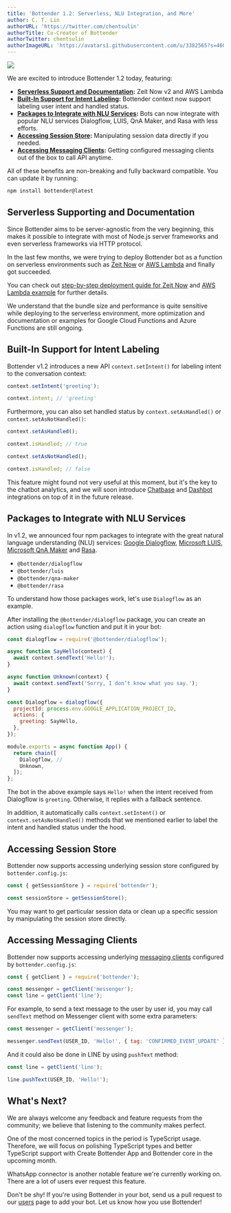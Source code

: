 ```yaml
---
title: 'Bottender 1.2: Serverless, NLU Integration, and More'
author: C. T. Lin
authorURL: 'https://twitter.com/chentsulin'
authorTitle: Co-Creator of Bottender
authorTwitter: chentsulin
authorImageURL: 'https://avatars1.githubusercontent.com/u/3382565?s=460&v=4'
---
```


![](https://user-images.githubusercontent.com/3382565/72883961-41d68300-3d40-11ea-9e86-323d77871e41.png)

We are excited to introduce Bottender 1.2 today, featuring:

- **[Serverless Support and Documentation](/blog/2020/01/22/bottender-1_2#serverless-supporting-and-documentation):** Zeit Now v2 and AWS Lambda
- **[Built-In Support for Intent Labeling](/blog/2020/01/22/bottender-1_2#built-in-support-for-intent-labeling):** Bottender context now support labeling user intent and handled status.
- **[Packages to Integrate with NLU Services](/blog/2020/01/22/bottender-1_2#packages-to-integrate-with-nlu-services):** Bots can now integrate with popular NLU services Dialogflow, LUIS, QnA Maker, and Rasa with less efforts.
- **[Accessing Session Store](https://bottender.js.org/blog/2020/01/22/bottender-1_2#accessing-session-store):** Manipulating session data directly if you needed.
- **[Accessing Messaging Clients](/blog/2020/01/22/bottender-1_2#accessing-messaging-clients):** Getting configured messaging clients out of the box to call API anytime.

All of these benefits are non-breaking and fully backward compatible. You can update it by running:

```sh
npm install bottender@latest
```

<!--truncate-->

## Serverless Supporting and Documentation

Since Bottender aims to be server-agnostic from the very beginning, this makes it possible to integrate with most of Node.js server frameworks and even serverless frameworks via HTTP protocol.

In the last few months, we were trying to deploy Bottender bot as a function on serverless environments such as [Zeit Now](https://zeit.co/) or [AWS Lambda](https://aws.amazon.com/lambda/) and finally got succeeded.

You can check out [step-by-step deployment guide for Zeit Now](https://bottender.js.org/docs/advanced-guides-deployment#zeit-now-20) and [AWS Lambda example](https://github.com/Yoctol/bottender/tree/master/examples/with-aws-lambda) for further details.

We understand that the bundle size and performance is quite sensitive while deploying to the serverless environment, more optimization and documentation or examples for Google Cloud Functions and Azure Functions are still ongoing.

## Built-In Support for Intent Labeling

Bottender v1.2 introduces a new API `context.setIntent()` for labeling intent to the conversation context:

```js
context.setIntent('greeting');

context.intent; // 'greeting'
```

Furthermore, you can also set handled status by `context.setAsHandled()` or `context.setAsNotHandled()`:

```js
context.setAsHandled();

context.isHandled; // true

context.setAsNotHandled();

context.isHandled; // false
```

This feature might found not very useful at this moment, but it's the key to the chatbot analytics, and we will soon introduce [Chatbase](https://chatbase.com/) and [Dashbot](https://www.dashbot.io/) integrations on top of it in the future release.

## Packages to Integrate with NLU Services

In v1.2, we announced four npm packages to integrate with the great natural language understanding (NLU) services:
[Google Dialogflow](https://dialogflow.com/), [Microsoft LUIS](https://www.luis.ai/), [Microsoft QnA Maker](https://www.qnamaker.ai/) and [Rasa](https://rasa.com/).

- `@bottender/dialogflow`
- `@bottender/luis`
- `@bottender/qna-maker`
- `@bottender/rasa`

To understand how those packages work, let's use `Dialogflow` as an example.

After installing the `@bottender/dialogflow` package, you can create an action using `dialogflow` function and put it in your bot:

```js
const dialogflow = require('@bottender/dialogflow');

async function SayHello(context) {
  await context.sendText('Hello!');
}

async function Unknown(context) {
  await context.sendText('Sorry, I don’t know what you say.');
}

const Dialogflow = dialogflow({
  projectId: process.env.GOOGLE_APPLICATION_PROJECT_ID,
  actions: {
    greeting: SayHello,
  },
});

module.exports = async function App() {
  return chain([
    Dialogflow, //
    Unknown,
  ]);
};
```

The bot in the above example says `Hello!` when the intent received from Dialogflow is `greeting`. Otherwise, it replies with a fallback sentence.

In addition, it automatically calls `context.setIntent()` or `context.setAsNotHandled()` methods that we mentioned earlier to label the intent and handled status under the hood.

## Accessing Session Store

Bottender now supports accessing underlying session store configured by `bottender.config.js`:

```js
const { getSessionStore } = require('bottender');

const sessionStore = getSessionStore();
```

You may want to get particular session data or clean up a specific session by manipulating the session store directly.

## Accessing Messaging Clients

Bottender now supports accessing underlying [messaging clients](https://github.com/Yoctol/messaging-apis) configured by `bottender.config.js`:

```js
const { getClient } = require('bottender');

const messenger = getClient('messenger');
const line = getClient('line');
```

For example, to send a text message to the user by user id, you may call `sendText` method on Messenger client with some extra parameters:

```js
const messenger = getClient('messenger');

messenger.sendText(USER_ID, 'Hello!', { tag: 'CONFIRMED_EVENT_UPDATE' });
```

And it could also be done in LINE by using `pushText` method:

```js
const line = getClient('line');

line.pushText(USER_ID, 'Hello!');
```

## What's Next?

We are always welcome any feedback and feature requests from the community; we believe that listening to the community makes perfect.

One of the most concerned topics in the period is TypeScript usage. Therefore, we will focus on polishing TypeScript types and better TypeScript support with Create Bottender App and Bottender core in the upcoming month.

WhatsApp connector is another notable feature we're currently working on. There are a lot of users ever request this feature.

Don't be shy! If you're using Bottender in your bot, send us a pull request to our [users](https://bottender.js.org/users) page to add your bot. Let us know how you use Bottender!
